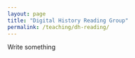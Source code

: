 ```yaml
---
layout: page
title: "Digital History Reading Group"
permalink: /teaching/dh-reading/
---
```


Write something